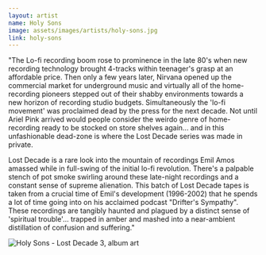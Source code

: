 ```yaml
---
layout: artist
name: Holy Sons
image: assets/images/artists/holy-sons.jpg
link: holy-sons
---
```


"The Lo-fi recording boom rose to prominence in the late 80's when new recording technology brought 4-tracks within teenager's grasp at an affordable price. Then only a few years later, Nirvana opened up the commercial market for underground music and virtually all of the home-recording pioneers stepped out of their shabby environments towards a new horizon of recording studio budgets. Simultaneously the 'lo-fi movement' was proclaimed dead by the press for the next decade. Not until Ariel Pink arrived would people consider the weirdo genre of home-recording ready to be stocked on store shelves again... and in this unfashionable dead-zone is where the Lost Decade series was made in private. 

Lost Decade is a rare look into the mountain of recordings Emil Amos amassed while in full-swing of the initial lo-fi revolution. There's a palpable stench of pot smoke swirling around these late-night recordings and a constant sense of supreme alienation. This batch of Lost Decade tapes is taken from a crucial time of Emil's development (1996-2002) that he spends a lot of time going into on his acclaimed podcast "Drifter's Sympathy". These recordings are tangibly haunted and plagued by a distinct sense of 'spiritual trouble'... trapped in amber and mashed into a near-ambient distillation of confusion and suffering."

<div class="artist-item">
	<img src="/assets/images/items/holy-sons-lost-decade-3.jpg" alt="Holy Sons - Lost Decade 3, album art">
</div>